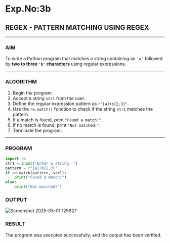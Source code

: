 # Exp.No:3b  
## REGEX - PATTERN MATCHING USING REGEX

---

### AIM  
To write a Python program that matches a string containing an `'a'` followed by **two to three `'b'` characters** using regular expressions.

---

### ALGORITHM

1. Begin the program.  
2. Accept a string `str1` from the user.  
3. Define the regular expression pattern as `r"[a]+b{2,3}"`.  
4. Use the `re.match()` function to check if the string `str1` matches the pattern.  
5. If a match is found, print `"Found a match!"`.  
6. If no match is found, print `"Not matched!"`.  
7. Terminate the program.
---

### PROGRAM

```python
import re
str1 = input("Enter a string: ")
pattern = r"[a]+b{2,3}"
if re.match(pattern, str1):
    print("Found a match!")
else:
    print("Not matched!")
```
### OUTPUT
![Screenshot 2025-05-01 125627](https://github.com/user-attachments/assets/a34f1447-83b4-4b48-803c-26e0abea74be)

### RESULT
The program was executed successfully, and the output has been verified.
